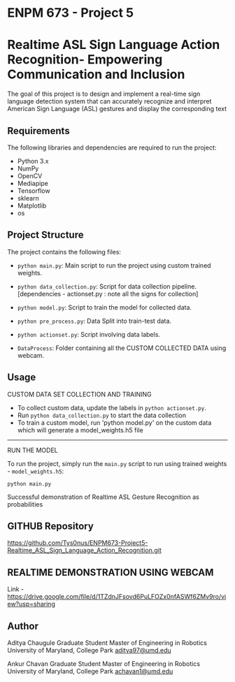 ENPM 673 - Project 5
=======================================

Realtime ASL Sign Language Action Recognition- Empowering Communication and Inclusion
=======================================

The goal of this project is to design and implement a real-time sign language detection system that can accurately recognize and interpret American Sign  Language (ASL) gestures and display the corresponding text

Requirements
------------

The following libraries and dependencies are required to run the project:

-   Python 3.x
-   NumPy
-   OpenCV
-   Mediapipe
-   Tensorflow
-   sklearn
-   Matplotlib
-   os

Project Structure
-----------------

The project contains the following files:

-   `python main.py`: Main script to run the project using custom trained weights.
-   `python data_collection.py`: Script for data collection pipeline. [dependencies - actionset.py : note all the signs for collection]
-   `python model.py`: Script to train the model for collected data.
-   `python pre_process.py`: Data Split into train-test data.
-   `python actionset.py`: Script involving data labels.

-   `DataProcess`: Folder containing all the CUSTOM COLLECTED DATA using webcam.

Usage
-----

CUSTOM DATA SET COLLECTION AND TRAINING

-   To collect custom data, update the labels in `python actionset.py`.
-   Run `python data_collection.py` to start the data collection
-   To train a custom model, run 'python model.py' on the custom data which will generate a model_weights.h5 file


-----
RUN THE MODEL

To run the project, simply run the `main.py` script to run using trained weights - `model_weights.h5`:


`python main.py`


Successful demonstration of Realtime ASL Gesture Recognition as probabilities


GITHUB Repository
-----

https://github.com/Tys0nus/ENPM673-Project5-Realtime_ASL_Sign_Language_Action_Recognition.git

REALTIME DEMONSTRATION USING WEBCAM 
-----

Link - https://drive.google.com/file/d/1TZdnJFsovd6PuLFOZx0nfASWf6ZMv9ro/view?usp=sharing


Author
-----
Aditya Chaugule
Graduate Student
Master of Engineering in Robotics
University of Maryland, College Park
aditya97@umd.edu


Ankur Chavan
Graduate Student
Master of Engineering in Robotics
University of Maryland, College Park
achavan1@umd.edu
